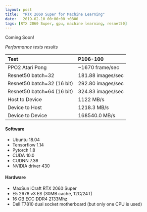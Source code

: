 ```yaml
---
layout: post
title:  "RTX 2060 Super for Machine Learning"
date:   2019-02-10 00:00:00 +0800
tags: [RTX 2060 Super, gpu, machine learning, resnet50]
---
```



Coming Soon!

_Performance tests results_

| Test        	   | P106-100           | 
|:-----------------|:-------------------|
| PPO2 Atari Pong  | ~1670 frame/sec    |
| Resnet50 batch=32 |    181.88 images/sec |
| Resnet50 batch=32 (16 bit) |    292.80 images/sec |
| Resnet50 batch=64 (16 bit) |    324.83 images/sec |              
| Host to Device   | 1122 MB/s        | 
| Device to Host   | 1218.3 MB/s        | 
| Device to Device | 168540.0 MB/s      |  

      

#### Software
*	Ubuntu 18.04
*	Tensorflow 1.14
*   Pytorch 1.8
*	CUDA 10.0
*	CUDNN 7.36
*	NVIDIA driver 430

#### Hardware
*	MaxSun iCraft RTX 2060 Super
*	E5 2678 v3 ES (30MB cache, 12C/24T)
*	16 GB ECC DDR4 2133Mhz
*	Dell T7810 dual socket motherboard (but only one CPU is used)



